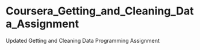 # Coursera_Getting_and_Cleaning_Data_Assignment
Updated Getting and Cleaning Data Programming Assignment
